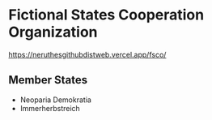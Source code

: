 # Fictional States Cooperation Organization

https://neruthesgithubdistweb.vercel.app/fsco/

## Member States

- Neoparia Demokratia
- Immerherbstreich
